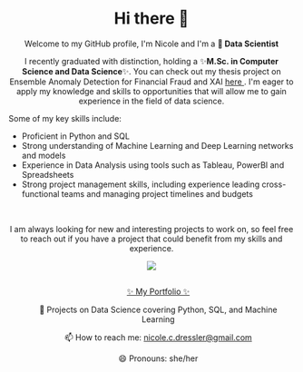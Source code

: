 <h1 align="center"> Hi there 👋 </h1> 

<p align="center"> Welcome to my GitHub profile, I'm Nicole and I'm a <strong>🌱 Data Scientist </strong></p>

<p align="center"> I recently graduated with distinction, holding a ✨<strong>M.Sc. in Computer Science and Data Science</strong>✨. You can check out my thesis project on Ensemble Anomaly Detection for Financial Fraud and XAI <a href="https://github.com/ndressler/Financial_Fraud_Detection" target="_blank"> here </a>. I'm eager to apply my knowledge and skills to opportunities that will allow me to gain experience in the field of data science.</p>	
			
			
Some of my key skills include:

- Proficient in Python and SQL
- Strong understanding of Machine Learning and Deep Learning networks and models
- Experience in Data Analysis using tools such as Tableau, PowerBI and Spreadsheets
- Strong project management skills, including experience leading cross-functional teams and managing project timelines and budgets
<br>

<p align="center">I am always looking for new and interesting projects to work on, so feel free to reach out if you have a project that could benefit from my skills and experience.</p>
<div align="center">
    <a href="https://www.linkedin.com/in/nicolecdressler/" target="_blank"> <img src="https://img.shields.io/badge/LinkedIn-0077B5?style=for-the-badge&logo=linkedin&logoColor=white" target="_blank"> </a>
</div>

##
<div align="center">
<ul>
  <p> <a href="https://github.com/ndressler/Data_Science_Portfolio" target="_blank"> ✨ My Portfolio ✨ </a> </p>
  <p> 🌱 Projects on Data Science covering Python, SQL, and Machine Learning </p>
  <p> 📫 How to reach me: <a href="mailto:nicole.c.dressler@gmail.com" target="_blank"> nicole.c.dressler@gmail.com </a></p>
  <p> 😄 Pronouns: she/her </p>
  
</ul> 
</div>
